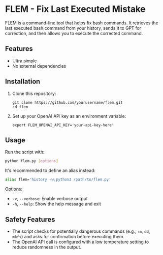 # FLEM - Fix Last Executed Mistake

FLEM is a command-line tool that helps fix bash commands. It retrieves the last executed bash command from your history, sends it to GPT for correction, and then allows you to execute the corrected command.
 
## Features

* Ultra simple
* No external dependencies

## Installation

1. Clone this repository:
   ```
   git clone https://github.com/yourusername/flem.git
   cd flem
   ```
 
2. Set up your OpenAI API key as an environment variable:
   ```
   export FLEM_OPENAI_API_KEY='your-api-key-here'
   ```

## Usage

Run the script with:
``` sh
python flem.py [options]
```
It's recommended to define an alias instead:
``` sh
alias flem='history -w;python3 /path/to/flem.py'
```


Options:
- `-v`, `--verbose`: Enable verbose output
- `-h`, `--help`: Show the help message and exit

## Safety Features

- The script checks for potentially dangerous commands (e.g., `rm`, `dd`, `mkfs`) and asks for confirmation before executing them.
- The OpenAI API call is configured with a low temperature setting to reduce randomness in the output.

